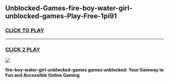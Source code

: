 
## Unblocked-Games-fire-boy-water-girl-unblocked-games-Play-Free-1pi91
<h3>
<a href="https://premium76.site?title=fire-boy-water-girl-unblocked-games&ref=10A">CLICK TO PLAY</a></h3>
<hr>

<h3>
<a href="https://premium76.site?title=fire-boy-water-girl-unblocked-games&ref=10A">CLICK 2 PLAY</a>
  
</h3>

<a href="https://premium76.site?title=fire-boy-water-girl-unblocked-games&ref=10A"><img src="https://clearcache.store/games.png"></a>


**fire-boy-water-girl-unblocked-games games unblocked: Your Gateway to Fun and Accessible Online Gaming**
